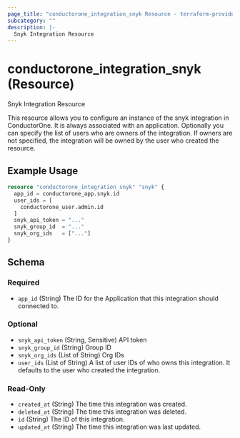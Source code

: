 ```yaml
---
page_title: "conductorone_integration_snyk Resource - terraform-provider-conductorone"
subcategory: ""
description: |-
  Snyk Integration Resource
---
```


# conductorone_integration_snyk (Resource)

Snyk Integration Resource

This resource allows you to configure an instance of the snyk integration in ConductorOne.
It is always associated with an application. Optionally you can specify the list of users who are owners of the integration.
If owners are not specified, the integration will be owned by the user who created the resource.

## Example Usage

```terraform
resource "conductorone_integration_snyk" "snyk" {
  app_id = conductorone_app.snyk.id
  user_ids = [
    conductorone_user.admin.id
  ]
  snyk_api_token = "..."
  snyk_group_id  = "..."
  snyk_org_ids   = ["..."]
}
```

<!-- schema generated by tfplugindocs -->
## Schema

### Required

- `app_id` (String) The ID for the Application that this integration should connected to.

### Optional

- `snyk_api_token` (String, Sensitive) API token
- `snyk_group_id` (String) Group ID
- `snyk_org_ids` (List of String) Org IDs
- `user_ids` (List of String) A list of user IDs of who owns this integration. It defaults to the user who created the integration.

### Read-Only

- `created_at` (String) The time this integration was created.
- `deleted_at` (String) The time this integration was deleted.
- `id` (String) The ID of this integration.
- `updated_at` (String) The time this integration was last updated.
